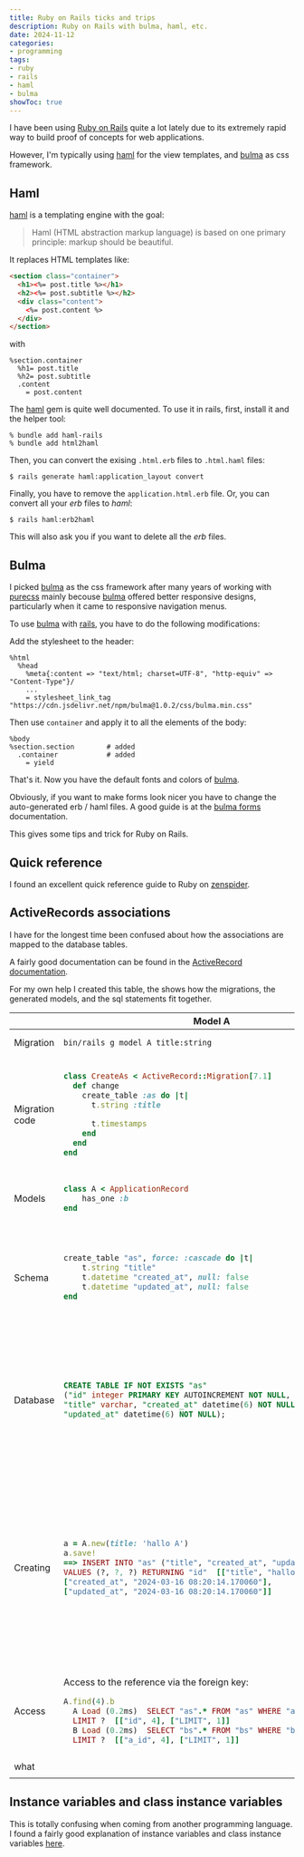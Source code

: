 ```yaml
---
title: Ruby on Rails ticks and trips
description: Ruby on Rails with bulma, haml, etc.
date: 2024-11-12
categories:
- programming
tags:
- ruby
- rails
- haml
- bulma
showToc: true
---
```


I have been using [Ruby on Rails][rails] quite a lot lately due to its extremely rapid way to build proof of concepts for web applications.

However, I'm typically using [haml] for the view templates, and [bulma] as css framework.

## Haml

[haml](https://haml.info/) is a templating engine with the goal:

> Haml (HTML abstraction markup language) is based on one primary principle: markup should be beautiful. 

It replaces HTML templates like:

~~~~html
<section class="container">
  <h1><%= post.title %></h1>
  <h2><%= post.subtitle %></h2>
  <div class="content">
    <%= post.content %>
  </div>
</section>
~~~~

with 

~~~~haml
%section.container
  %h1= post.title
  %h2= post.subtitle
  .content
    = post.content
~~~~

The [haml] gem is quite well documented. To use it in rails, first, install it and the helper tool:

    % bundle add haml-rails
    % bundle add html2haml

Then, you can convert the exising `.html.erb` files to `.html.haml` files:

    $ rails generate haml:application_layout convert

Finally, you have to remove the `application.html.erb` file. Or, you can convert all your *erb* files to *haml*:

    $ rails haml:erb2haml

This will also ask you if you want to delete all the *erb* files.


## Bulma

I picked [bulma] as the css framework after many years of working with [purecss](https://pure-css.github.io/) mainly becouse [bulma] offered better responsive designs, particularly when it came to responsive navigation menus.

To use [bulma] with [rails], you have to do the following modifications:

Add the stylesheet to the  header:

~~~~haml
%html
  %head
    %meta{:content => "text/html; charset=UTF-8", "http-equiv" => "Content-Type"}/
    ...
    = stylesheet_link_tag "https://cdn.jsdelivr.net/npm/bulma@1.0.2/css/bulma.min.css"
~~~~

Then use `container` and apply it to all the elements of the body:

~~~~haml
%body
%section.section        # added
  .container            # added
    = yield
~~~~

That's it. Now you have the default fonts and colors of [bulma].

Obviously, if you want to make forms look nicer you have to change the auto-generated erb / haml files. A good guide is at the [bulma forms](https://bulma.io/documentation/form/general/) documentation.


[rails]: https://guides.rubyonrails.org/index.html
[haml]: https://github.com/haml/haml-rails
[bulma]: https://bulma.io/



This gives some tips and trick for Ruby on Rails.

## Quick reference

I found an excellent quick reference guide to Ruby on [zenspider][quickref].


## ActiveRecords associations

I have for the longest time been confused about how the associations are mapped to the database tables. 

A fairly good documentation can be found in the [ActiveRecord documentation](https://apidock.com/rails/ActiveRecord/Associations/ClassMethods).

For my own help I created this table, the shows how the migrations, the generated models, and the sql statements fit together.


<table>
<thead>
  <tr>
    <th></th>
    <th>Model A</th>
    <th>Model B</th>
  </tr>
</thead>
<tbody>
<tr>
  <td>Migration</td>
  <td>

~~~
bin/rails g model A title:string
~~~
  </td>
  <td>
  
~~~
bin/rails g model B title:string a:references
~~~

  </td>
<tr>
  <td>Migration code</td>
  <td>

~~~ruby
class CreateAs < ActiveRecord::Migration[7.1]
  def change
    create_table :as do |t|
      t.string :title

      t.timestamps
    end
  end
end
~~~
  </td>
  <td>

~~~ruby
class CreateBs < ActiveRecord::Migration[7.1]
  def change
    create_table :bs do |t|
      t.string :title
      t.references :a, null: false, foreign_key: true

      t.timestamps
    end
  end
end
~~~
  </td>

<tr>
  <td>Models</td>
  <td>

~~~ruby
class A < ApplicationRecord
    has_one :b
end
~~~
  </td>
  <td>

~~~ruby
class B < ApplicationRecord
  belongs_to :a 
end
~~~
  </td>
</tr>

<tr>
<td>Schema</td>
<td>

~~~ruby
create_table "as", force: :cascade do |t|
    t.string "title"
    t.datetime "created_at", null: false
    t.datetime "updated_at", null: false
end
~~~
</td>
<td>

~~~ruby
create_table "bs", force: :cascade do |t|
    t.string "title"
    t.integer "a_id", null: false
    t.datetime "created_at", null: false
    t.datetime "updated_at", null: false
    t.index ["a_id"], name: "index_bs_on_a_id"
end

add_foreign_key "bs", "as"
~~~
</td>

</tr>

<tr>
<td>Database</td>
<td>

~~~sql
CREATE TABLE IF NOT EXISTS "as" 
("id" integer PRIMARY KEY AUTOINCREMENT NOT NULL, 
"title" varchar, "created_at" datetime(6) NOT NULL,
"updated_at" datetime(6) NOT NULL);
~~~
</td>
<td>

~~~sql
CREATE TABLE IF NOT EXISTS "bs" 
("id" integer PRIMARY KEY AUTOINCREMENT NOT NULL,
"title" varchar, "a_id" integer NOT NULL, 
"created_at" datetime(6) NOT NULL, 
"updated_at" datetime(6) NOT NULL, 
CONSTRAINT "fk_rails_ddf8c0c4b5"
FOREIGN KEY ("a_id")
  REFERENCES "as" ("id")
);
CREATE INDEX "index_bs_on_a_id" ON "bs" ("a_id");
~~~

The foreign key index is generated on the `belongs_to` class.

</td>
</tr>
<tr>
<td>Creating</td>
<td>

~~~ruby
a = A.new(title: 'hallo A')
a.save!
==> INSERT INTO "as" ("title", "created_at", "updated_at") 
VALUES (?, ?, ?) RETURNING "id"  [["title", "hallo A"], 
["created_at", "2024-03-16 08:20:14.170060"], 
["updated_at", "2024-03-16 08:20:14.170060"]]
~~~
</td>
<td>

~~~ruby
b = B.new(title: 'hallo B')
b.save!
==> `raise_validation_error': Validation failed: 
A must exist (ActiveRecord::RecordInvalid)
~~~

b must have an association to a when saving.

~~~ruby
b = B.new(title: 'hallo B', a: a)
b.save!
TRANSACTION (0.1ms)  begin transaction
B Create (2.9ms)  INSERT INTO "bs" 
("title", "a_id", "created_at", "updated_at") VALUES (?, ?, ?, ?) 
RETURNING "id"  [["title", "hallo B"], ["a_id", 4], 
["created_at", "2024-03-16 08:25:29.621566"], 
["updated_at", "2024-03-16 08:25:29.621566"]]
TRANSACTION (0.9ms)  commit transaction
~~~

This creates a and the associated b.
</td>
</tr>

<tr>
<td>Access</td>
<td>

Access to the reference via the foreign key:

~~~ruby
A.find(4).b
  A Load (0.2ms)  SELECT "as".* FROM "as" WHERE "as"."id" = ? 
  LIMIT ?  [["id", 4], ["LIMIT", 1]]
  B Load (0.2ms)  SELECT "bs".* FROM "bs" WHERE "bs"."a_id" = ? 
  LIMIT ?  [["a_id", 4], ["LIMIT", 1]]
~~~
</td>
<td>

Access with two sequential selects.

~~~ruby
B.find(3).a
  B Load (0.2ms)  SELECT "bs".* FROM "bs" WHERE "bs"."id" = ? 
  LIMIT ?  [["id", 3], ["LIMIT", 1]]
  A Load (0.1ms)  SELECT "as".* FROM "as" WHERE "as"."id" = ? 
  LIMIT ?  [["id", 4], ["LIMIT", 1]]
~~~
</td>
</tr>

<tr>
<td>what</td>
<td>

~~~ruby
~~~
</td>
<td>

~~~ruby
~~~
</td>
</tr>
</tbody>
</table>



## Instance variables and class instance variables

This is totally confusing when coming from another programming language. I found a fairly good explanation of instance variables and class instance variables [here](https://fernandobasso.dev/ruby/classes-and-objects.html).


[quickref]: https://www.zenspider.com/ruby/quickref.html#types